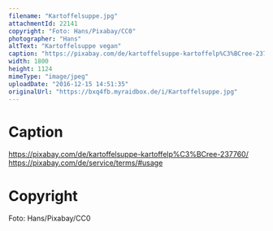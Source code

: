 ```yaml
---
filename: "Kartoffelsuppe.jpg"
attachmentId: 22141
copyright: "Foto: Hans/Pixabay/CC0"
photographer: "Hans"
altText: "Kartoffelsuppe vegan"
caption: "https://pixabay.com/de/kartoffelsuppe-kartoffelp%C3%BCree-237760/\nhttps://pixabay.com/de/service/terms/#usage"
width: 1800
height: 1124
mimeType: "image/jpeg"
uploadDate: "2016-12-15 14:51:35"
originalUrl: "https://bxq4fb.myraidbox.de/i/Kartoffelsuppe.jpg"
---
```


# Caption

https://pixabay.com/de/kartoffelsuppe-kartoffelp%C3%BCree-237760/
https://pixabay.com/de/service/terms/#usage

# Copyright

Foto: Hans/Pixabay/CC0
